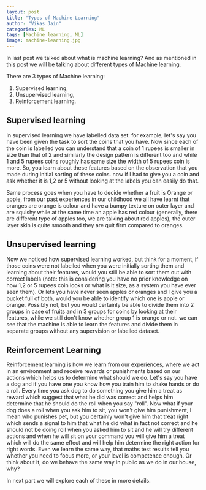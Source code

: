 ```yaml
---
layout: post
title: "Types of Machine Learning"
author: "Vikas Jain"
categories: ML
tags: [Machine learning, ML]
image: machine-learning.jpg
---
```


In last post we talked about what is machine learning? And as mentioned in this post we will be talking about different types of Machine learning.

There are 3 types of Machine learning:
  1. Supervised learning,
  2. Unsupervised learning,
  3. Reinforcement learning.


## Supervised learning

In supervised learning we have labelled data set. for example, let's say you have been given the task to sort the coins that you have. Now since each of the coin is labelled you can understand that a coin of 1 rupees is smaller in size than that of 2 and similarly the design pattern is different too and while 1 and 5 rupees coins roughly has same size the width of 5 rupees coin is more. So, you learn about these features based on the observation that you made during initial sorting of these coins. now if I had to give you a coin and ask whether it is 1,2 or 5 without looking at the labels you can easily do that.

Same process goes when you have to decide whether a fruit is Orange or apple, from our past experiences in our childhood we all have learnt that oranges are orange is colour and have a bumpy texture on outer layer and are squishy while at the same time an apple has red colour (generally, there are different type of apples too, we are talking about red apples), the outer layer skin is quite smooth and they are quit firm compared to oranges.


## Unsupervised learning

Now we noticed how supervised learning worked, but think for a moment, if those coins were not labelled when you were initially sorting them and learning about their features, would you still be able to sort them out with correct labels (note: this is considering you have no prior knowledge on how 1,2 or 5 rupees coin looks or what is it size, as a system you have ever seen them). Or lets you have never seen apples or oranges and I give you a bucket full of both, would you be able to identify which one is apple or orange.
Possibly not, but you would certainly be able to divide them into 2 groups in case of fruits and in 3 groups for coins by looking at their features, while we still don't know whether group 1 is orange or not. we can see that the machine is able to learn the features and divide them in separate groups without any supervision or labelled dataset.

## Reinforcement Learning
Reinforcement learning is how we learn from our experiences, where we act in an environment and receive rewards or punishments based on our actions which helps us to determine what should we do.
Let's say you have a dog and if you have one you know how you train him to shake hands or do a roll. Every time you ask dog to do something you give him a treat as reward which suggest that what he did was correct and helps him determine that he should do the roll when you say "roll". Now what if your dog does a roll when you ask him to sit, you won't give him punishment, I mean who punishes pet, but you certainly won't give him that treat right which sends a signal to him that what he did what in fact not correct and he should not be doing roll when you asked him to sit and he will try different actions and when he will sit on your command you will give him a treat which will do the same effect and will help him determine the right action for right words.
Even we learn the same way, that maths test results tell you whether you need to focus more, or your level is competence enough. Or think about it, do we behave the same way in public as we do in our house, why?

In next part we will explore each of these in more details.
